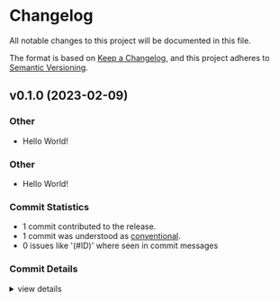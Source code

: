 # Changelog

All notable changes to this project will be documented in this file.

The format is based on [Keep a Changelog](https://keepachangelog.com/en/1.0.0/),
and this project adheres to [Semantic Versioning](https://semver.org/spec/v2.0.0.html).

## v0.1.0 (2023-02-09)

<csr-id-74e3abadcee29c6e623774d7ce73310be5b24abc/>

### Other

 - <csr-id-74e3abadcee29c6e623774d7ce73310be5b24abc/> Hello World!

### Other

 - <csr-id-4c14eae6c68fc8a18b078da49822f1e658c6e13c/> Hello World!

### Commit Statistics

<csr-read-only-do-not-edit/>

 - 1 commit contributed to the release.
 - 1 commit was understood as [conventional](https://www.conventionalcommits.org).
 - 0 issues like '(#ID)' where seen in commit messages

### Commit Details

<csr-read-only-do-not-edit/>

<details><summary>view details</summary>

 * **Uncategorized**
    - Hello World! ([`4c14eae`](https://github.com/sevencubedlabs/_64/commit/4c14eae6c68fc8a18b078da49822f1e658c6e13c))
</details>

